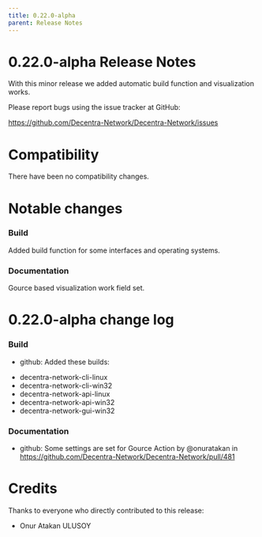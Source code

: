 ```yaml
---
title: 0.22.0-alpha
parent: Release Notes
---
```


0.22.0-alpha Release Notes
====================

With this minor release we added automatic build function and visualization works.

Please report bugs using the issue tracker at GitHub:

  <https://github.com/Decentra-Network/Decentra-Network/issues>

Compatibility
==============

There have been no compatibility changes.

Notable changes
===============

### Build
Added build function for some interfaces and operating systems.
### Documentation
Gource based visualization work field set.

0.22.0-alpha change log
=================

### Build
* github: Added these builds:

- decentra-network-cli-linux
- decentra-network-cli-win32
- decentra-network-api-linux
- decentra-network-api-win32
- decentra-network-gui-win32

### Documentation
* github: Some settings are set for Gource Action by @onuratakan in https://github.com/Decentra-Network/Decentra-Network/pull/481

Credits
=======

Thanks to everyone who directly contributed to this release:

- Onur Atakan ULUSOY
